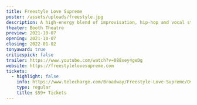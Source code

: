 ```yaml
---
title: Freestyle Love Supreme
poster: /assets/uploads/freestyle.jpg
description: A high-energy blend of improvisation, hip-hop and vocal stylings.
theater: Booth Theatre
preview: 2021-10-07
opening: 2021-10-07
closing: 2022-01-02
tonyaward: true
criticspick: false
trailer: https://www.youtube.com/watch?v=088xey4geDg
website: https://freestylelovesupreme.com
tickets:
  - highlight: false
    info: https://www.telecharge.com/Broadway/Freestyle-Love-Supreme/Overview
    type: regular
    title: $59+ Tickets
---
```

